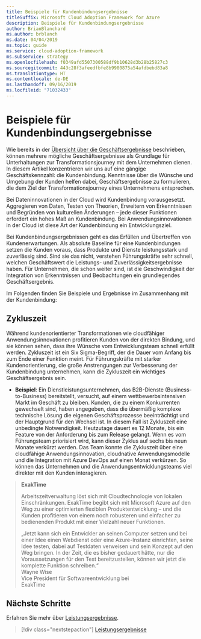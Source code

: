 ```yaml
---
title: Beispiele für Kundenbindungsergebnisse
titleSuffix: Microsoft Cloud Adoption Framework for Azure
description: Beispiele für Kundenbindungsergebnisse
author: BrianBlanchard
ms.author: brblanch
ms.date: 04/04/2019
ms.topic: guide
ms.service: cloud-adoption-framework
ms.subservice: strategy
ms.openlocfilehash: f0349afd5507300588df9b10628d3b28b25827c3
ms.sourcegitcommit: 443c28f3afeedfbfe8b9980875a54afdbebd83a8
ms.translationtype: HT
ms.contentlocale: de-DE
ms.lasthandoff: 09/16/2019
ms.locfileid: "71032433"
---
```

# <a name="examples-of-customer-engagement-outcomes"></a>Beispiele für Kundenbindungsergebnisse

Wie bereits in der [Übersicht über die Geschäftsergebnisse](./index.md) beschrieben, können mehrere mögliche Geschäftsergebnisse als Grundlage für Unterhaltungen zur Transformationsjourney mit dem Unternehmen dienen. In diesem Artikel konzentrieren wir uns auf eine gängige Geschäftskennzahl: die Kundenbindung. Kenntnisse über die Wünsche und Umgebung der Kunden helfen dabei, Geschäftsergebnisse zu formulieren, die dem Ziel der Transformationsjourney eines Unternehmens entsprechen.

Bei Dateninnovationen in der Cloud wird Kundenbindung vorausgesetzt. Aggregieren von Daten, Testen von Theorien, Erweitern von Erkenntnissen und Begründen von kulturellen Änderungen – jede dieser Funktionen erfordert ein hohes Maß an Kundenbindung. Bei Anwendungsinnovationen in der Cloud ist diese Art der Kundenbindung ein Entwicklungsziel.

Bei Kundenbindungsergebnissen geht es das Erfüllen und Übertreffen von Kundenerwartungen. Als absolute Baseline für eine Kundenbindungen setzen die Kunden voraus, dass Produkte und Dienste leistungsstark und zuverlässig sind. Sind sie das nicht, verstehen Führungskräfte sehr schnell, welchen Geschäftswert die Leistungs- und Zuverlässigkeitsergebnisse haben. Für Unternehmen, die schon weiter sind, ist die Geschwindigkeit der Integration von Erkenntnissen und Beobachtungen ein grundlegendes Geschäftsergebnis.

Im Folgenden finden Sie Beispiele und Ergebnisse im Zusammenhang mit der Kundenbindung:

## <a name="cycle-time"></a>Zykluszeit

Während kundenorientierter Transformationen wie cloudfähiger Anwendungsinnovationen profitieren Kunden von der direkten Bindung, und sie können sehen, dass ihre Wünsche vom Entwicklungsteam schnell erfüllt werden. Zykluszeit ist ein Six Sigma-Begriff, der die Dauer vom Anfang bis zum Ende einer Funktion meint. Für Führungskräfte mit starker Kundenorientierung, die große Anstrengungen zur Verbesserung der Kundenbindung unternehmen, kann die Zykluszeit ein wichtiges Geschäftsergebnis sein.

- **Beispiel**: Ein Dienstleistungsunternehmen, das B2B-Dienste (Business-to-Business) bereitstellt, versucht, auf einem wettbewerbsintensiven Markt im Geschäft zu bleiben. Kunden, die zu einem Konkurrenten gewechselt sind, haben angegeben, dass die übermäßig komplexe technische Lösung die eigenen Geschäftsprozesse beeinträchtigt und der Hauptgrund für den Wechsel ist. In diesem Fall ist Zykluszeit eine unbedingte Notwendigkeit. Heutzutage dauert es 12 Monate, bis ein Feature von der Anforderung bis zum Release gelangt. Wenn es vom Führungsteam priorisiert wird, kann dieser Zyklus auf sechs bis neun Monate verkürzt werden. Das Team konnte die Zykluszeit über eine cloudfähige Anwendungsinnovation, cloudnative Anwendungsmodelle und die Integration mit Azure DevOps auf einen Monat verkürzen. So können das Unternehmen und die Anwendungsentwicklungsteams viel direkter mit den Kunden interagieren.

> **ExakTime**
>
> Arbeitszeitverwaltung löst sich mit Cloudtechnologie von lokalen Einschränkungen. ExakTime begibt sich mit Microsoft Azure auf den Weg zu einer optimierten flexiblen Produktentwicklung – und die Kunden profitieren von einem noch robusteren und einfacher zu bedienenden Produkt mit einer Vielzahl neuer Funktionen.
>
> „Jetzt kann sich ein Entwickler an seinen Computer setzen und bei einer Idee einen Webdienst oder eine Azure-Instanz einrichten, seine Idee testen, dabei auf Testdaten verweisen und sein Konzept auf den Weg bringen. In der Zeit, die es bisher gedauert hätte, nur die Voraussetzungen für den Test bereitzustellen, können wir jetzt die komplette Funktion schreiben.“  
> Wayne Wise  
> Vice President für Softwareentwicklung bei  
> ExakTime

## <a name="next-steps"></a>Nächste Schritte

Erfahren Sie mehr über [Leistungsergebnisse](./performance-outcomes.md).

> [!div class="nextstepaction"]
> [Leistungsergebnisse](./performance-outcomes.md)
